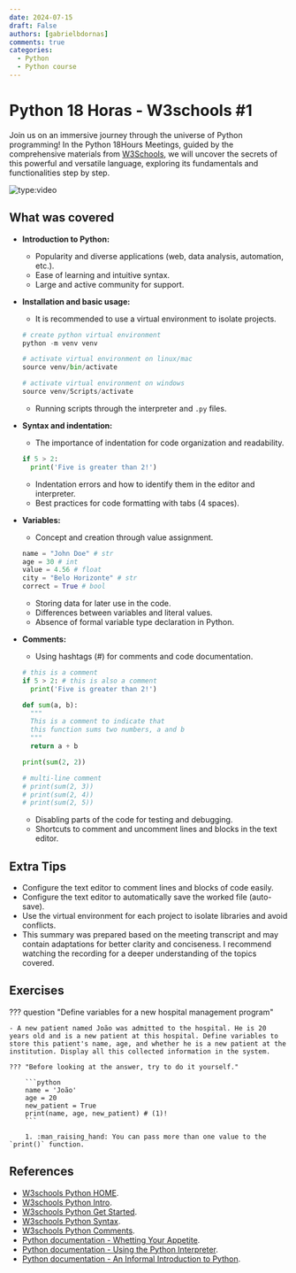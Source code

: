 ```yaml
---
date: 2024-07-15
draft: False
authors: [gabrielbdornas]
comments: true
categories:
  - Python
  - Python course
---
```


# Python 18 Horas - W3schools #1

Join us on an immersive journey through the universe of Python programming! In the Python 18Hours Meetings, guided by the comprehensive materials from [W3Schools](https://www.w3schools.com/python/default.asp), we will uncover the secrets of this powerful and versatile language, exploring its fundamentals and functionalities step by step.

<!-- more -->

![type:video](https://www.youtube.com/embed/duci2JOnFbw)

## What was covered

* **Introduction to Python:**

    * Popularity and diverse applications (web, data analysis, automation, etc.).
    * Ease of learning and intuitive syntax.
    * Large and active community for support.

* **Installation and basic usage:**

    * It is recommended to use a virtual environment to isolate projects.

    ```python
    # create python virtual environment
    python -m venv venv

    # activate virtual environment on linux/mac
    source venv/bin/activate

    # activate virtual environment on windows
    source venv/Scripts/activate
    ```

    * Running scripts through the interpreter and `.py` files.

* **Syntax and indentation:**

    * The importance of indentation for code organization and readability.

    ```python
    if 5 > 2:
      print('Five is greater than 2!')
    ```

    * Indentation errors and how to identify them in the editor and interpreter.
    * Best practices for code formatting with tabs (4 spaces).

* **Variables:**

    * Concept and creation through value assignment.

    ```python
    name = "John Doe" # str
    age = 30 # int
    value = 4.56 # float
    city = "Belo Horizonte" # str
    correct = True # bool
    ```

    * Storing data for later use in the code.
    * Differences between variables and literal values.
    * Absence of formal variable type declaration in Python.

* **Comments:**

    * Using hashtags (#) for comments and code documentation.

    ```python
    # this is a comment
    if 5 > 2: # this is also a comment
      print('Five is greater than 2!')

    def sum(a, b):
      """
      This is a comment to indicate that
      this function sums two numbers, a and b
      """
      return a + b

    print(sum(2, 2))

    # multi-line comment
    # print(sum(2, 3))
    # print(sum(2, 4))
    # print(sum(2, 5))
    ```

    * Disabling parts of the code for testing and debugging.
    * Shortcuts to comment and uncomment lines and blocks in the text editor.

## Extra Tips

* Configure the text editor to comment lines and blocks of code easily.
* Configure the text editor to automatically save the worked file (auto-save).
* Use the virtual environment for each project to isolate libraries and avoid conflicts.
* This summary was prepared based on the meeting transcript and may contain adaptations for better clarity and conciseness. I recommend watching the recording for a deeper understanding of the topics covered.

## Exercises

??? question "Define variables for a new hospital management program"

    - A new patient named João was admitted to the hospital. He is 20 years old and is a new patient at this hospital. Define variables to store this patient's name, age, and whether he is a new patient at the institution. Display all this collected information in the system.

    ??? "Before looking at the answer, try to do it yourself."

        ```python
        name = 'João'
        age = 20
        new_patient = True
        print(name, age, new_patient) # (1)!
        ```

        1. :man_raising_hand: You can pass more than one value to the `print()` function.

## References

- [W3schools Python HOME](https://www.w3schools.com/python/default.asp).
- [W3schools Python Intro](https://www.w3schools.com/python/python_intro.asp).
- [W3schools Python Get Started](https://www.w3schools.com/python/python_getstarted.asp).
- [W3schools Python Syntax](https://www.w3schools.com/python/python_syntax.asp).
- [W3schools Python Comments](https://www.w3schools.com/python/python_comments.asp).
- [Python documentation - Whetting Your Appetite](https://docs.python.org/3/tutorial/appetite.html).
- [Python documentation - Using the Python Interpreter](https://docs.python.org/3/tutorial/interpreter.html).
- [Python documentation - An Informal Introduction to Python](https://docs.python.org/3/tutorial/introduction.html).
